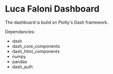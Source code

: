 # Luca Faloni Dashboard

The dashboard is build on Plotly's Dash framework.

Dependancies:

+ dash
+ dash_core_components
+ dash_html_components
+ numpy
+ pandas
+ dash_auth

